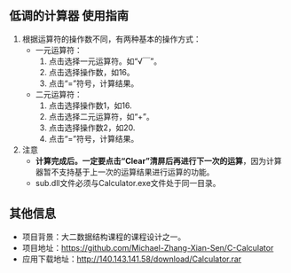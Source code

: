 ## 低调的计算器 使用指南

1. 根据运算符的操作数不同，有两种基本的操作方式：
   - 一元运算符：
     1. 点击选择一元运算符。如“√￣”。
     2. 点击选择操作数，如16。
     3. 点击“=”符号，计算结果。
   - 二元运算符：
     1. 点击选择操作数1，如16.
     2. 点击选择二元运算符，如“+”。
     3. 点击选择操作数2，如20.
     4. 点击“=”符号，计算结果。
2. 注意
   - **计算完成后。一定要点击“Clear”清屏后再进行下一次的运算**，因为计算器暂不支持基于上一次的运算结果进行运算的功能。
   - sub.dll文件必须与Calculator.exe文件处于同一目录。



## 其他信息

- 项目背景：大二数据结构课程的课程设计之一。
- 项目地址：https://github.com/Michael-Zhang-Xian-Sen/C-Calculator
- 应用下载地址：http://140.143.141.58/download/Calculator.rar

